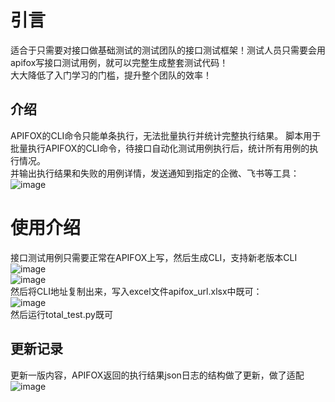 # 引言
适合于只需要对接口做基础测试的测试团队的接口测试框架！测试人员只需要会用apifox写接口测试用例，就可以完整生成整套测试代码！  
大大降低了入门学习的门槛，提升整个团队的效率！  
## 介绍
APIFOX的CLI命令只能单条执行，无法批量执行并统计完整执行结果。
脚本用于批量执行APIFOX的CLI命令，待接口自动化测试用例执行后，统计所有用例的执行情况。  
并输出执行结果和失败的用例详情，发送通知到指定的企微、飞书等工具：  
![image](https://github.com/user-attachments/assets/0fbead47-c4d2-40d3-ba8b-9f4fc9404385)  
# 使用介绍  
接口测试用例只需要正常在APIFOX上写，然后生成CLI，支持新老版本CLI  
![image](https://github.com/user-attachments/assets/2aa61d3e-5354-4f50-98b1-a900ac73b8ab)  
![image](https://github.com/user-attachments/assets/1bf744d3-78ae-422b-a0a7-715135ec3167)  
然后将CLI地址复制出来，写入excel文件apifox_url.xlsx中既可：  
![image](https://github.com/user-attachments/assets/a504c2ae-f6f9-469f-8def-2a135819e720)  
然后运行total_test.py既可  
## 更新记录
更新一版内容，APIFOX返回的执行结果json日志的结构做了更新，做了适配  
![image](https://github.com/user-attachments/assets/08b154ae-1a07-4a34-b9ba-7de83755f417)  

